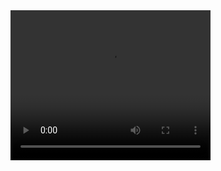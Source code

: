 


<video width="320" height="240" controls>
  <source src="public/assets/images/laravel_web_app.mp4" type="video/mp4">
  
Your browser does not support the video tag.
</video>
<br/><br/><br/>
# Running LOCAVO
Follow these steps to set up and run LOCAVO on your local machine:

## 1. Import the Database
1- In PHPMyAdmin, create a new database.

2- Import the SQL file from the Database folder into the newly created database.


4- Open your web browser and go to http://localhost:3000 to view the frontend.

## 3. Start
1- Open another terminal.

```bash
composer install
```
4- Start the backend server:
```bash
php artisan serve
```

